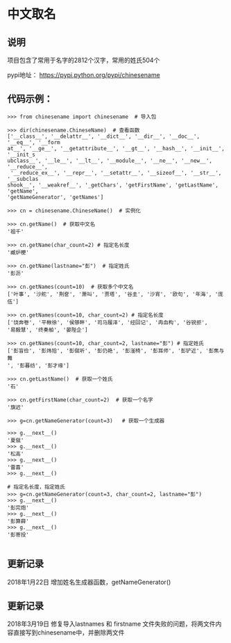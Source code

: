# 中文取名
## 说明
项目包含了常用于名字的2812个汉字，常用的姓氏504个

pypi地址： https://pypi.python.org/pypi/chinesename

## 代码示例：

```
>>> from chinesename import chinesename  # 导入包

>>> dir(chinesename.ChineseName)  # 查看函数
['__class__', '__delattr__', '__dict__', '__dir__', '__doc__', '__eq__', '__form
at__', '__ge__', '__getattribute__', '__gt__', '__hash__', '__init__', '__init_s
ubclass__', '__le__', '__lt__', '__module__', '__ne__', '__new__', '__reduce__',
 '__reduce_ex__', '__repr__', '__setattr__', '__sizeof__', '__str__', '__subclas
shook__', '__weakref__', '_getChars', 'getFirstName', 'getLastName', 'getName',
'getNameGenerator', 'getNames']

>>> cn = chinesename.ChineseName()  # 实例化

>>> cn.getName()  # 获取中文名
'祖千'

>>> cn.getName(char_count=2) # 指定名长度
'臧炉梗'

>>> cn.getName(lastname="彭")  # 指定姓氏
'彭沥'

>>> cn.getNames(count=10)  # 获取多个中文名
['叶事', '沙舵', '荆奁', '萧叫', '贾塔', '谷圭', '沙宵', '欧句', '年海', '庞伍']

>>> cn.getNames(count=10, char_count=2) # 指定名长度
['饶奔卷', '平楸徐', '侯够畔', '司马履泽', '经回记', '冉血构', '谷锐拒', 
'易毅慧', '终奏舶', '晏陛企']

>>> cn.getNames(count=10, char_count=2, lastname="彭") # 指定姓氏
['彭盲俭', '彭炜拾', '彭僦听', '彭仍艳', '彭滏椅', '彭耳师', '彭铲近', '彭焦与舞
', '彭暮纺', '彭才缘']

>>> cn.getLastName()  # 获取一个姓氏
'石'

>>> cn.getFirstName(char_count=2)  # 获取一个名字
'旗迟'

>>> g=cn.getNameGenerator(count=3)   # 获取一个生成器

>>> g.__next__()
'夏僦'
>>> g.__next__()
'松高'
>>> g.__next__()
'雷喜'
>>> g.__next__()

# 指定名长度，指定姓氏
>>> g=cn.getNameGenerator(count=3, char_count=2, lastname="彭")
>>> g.__next__()
'彭完炮'
>>> g.__next__()
'彭算薛'
>>> g.__next__()
'彭寄投'


```

## 更新记录
2018年1月22日
    增加姓名生成器函数，getNameGenerator()

## 更新记录
2018年3月19日
    修复导入lastnames 和 firstname 文件失败的问题，将两文件内容直接写到chinesename中，并删除两文件


